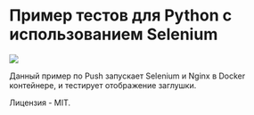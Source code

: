 # Пример тестов для Python с использованием Selenium

![](https://github.com/wannabe-pro/python-tests/workflows/Python%20application/badge.svg)

Данный пример по Push запускает Selenium и Nginx в Docker контейнере, и тестирует отображение заглушки. 

Лицензия - MIT.
